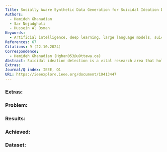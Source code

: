```yaml
---
Title: Socially Aware Synthetic Data Generation for Suicidal Ideation Detection Using Large Language Models
Authors:
  - Hamideh Ghanadian
  - Sar Nejadgholi
  - Hussein Al Osman
Keywords:
  - Artificial intelligence, deep learning, large language models, suicide detection, synthetic data generation, transformer based models
References: 67
Citations: 9 (22.10.2024)
Correspondence:
  - Hamideh Ghanadian (Hghan053@uOttawa.ca)
Abstract: Suicidal ideation detection is a vital research area that holds great potential for improving mental health support systems. However, the sensitivity surrounding suicide-related data poses challenges in accessing large-scale, annotated datasets necessary for training effective machine learning models. To address this limitation, we introduce an innovative strategy that leverages the capabilities of generative AI models, such as ChatGPT, Flan-T5, and Llama, to create synthetic data for suicidal ideation detection. Our data generation approach is grounded in social factors extracted from psychology literature and aims to ensure coverage of essential information related to suicidal ideation. In our study, we benchmarked against state-of-the-art NLP classification models, specifically, those centered around the BERT family structures. When trained on the real-world dataset, UMD, these conventional models tend to yield F1-scores ranging from 0.75 to 0.87. Our synthetic data-driven method, informed by social factors, offers consistent F1-scores of 0.82 for both models, suggesting that the richness of topics in synthetic data can bridge the performance gap across different model complexities. Most impressively, when we combined a mere 30% of the UMD dataset with our synthetic data, we witnessed a substantial increase in performance, achieving an F1-score of 0.88 on the UMD test set. Such results underscore the cost-effectiveness and potential of our approach in confronting major challenges in the field, such as data scarcity and the quest for diversity in data representation.
Extras: 
Journal/Q index: IEEE, Q1
URL: https://ieeexplore.ieee.org/document/10413447
---
```



### Extras: 
### Problem: 
### Results: 
### Achieved: 
### Dataset: